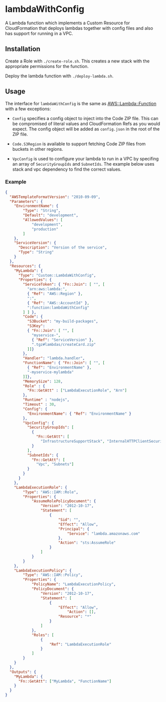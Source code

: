 # lambdaWithConfig

A Lambda function which implements a Custom Resource for CloudFormation that
deploys lambdas together with config files and also has support for running in a VPC.

## Installation

Create a Role with `./create-role.sh`. This creates a new stack with the
appropriate permissions for the function.

Deploy the lambda function with `./deploy-lambda.sh`.

## Usage

The interface for `lambdaWithConfig` is the same as [AWS::Lambda::Function](
http://docs.aws.amazon.com/AWSCloudFormation/latest/UserGuide/aws-resource-lambda-function.html)
with a few exceptions:

* `Config` specifies a config object to inject into the Code ZIP file. This
  can be compromised of literal values and CloudFormation Refs as you would
  expect. The config object will be added as `config.json` in the root of the
  ZIP file.
* `Code.S3Region` is available to support fetching Code ZIP files from buckets
  in other regions.
  
* `VpcConfig` is used to configure your lambda to run in a VPC by specifing an array of 
  `SecurityGroupIds` and `SubnetIds`. The example below uses stack and vpc dependency to
  find the correct values.

### Example

```json
{
  "AWSTemplateFormatVersion": "2010-09-09",
  "Parameters": {
    "EnvironmentName": {
        "Type": "String",
        "Default": "development",
        "AllowedValues": [
            "development",
            "production"
        ]
    },
    "ServiceVersion": {
      "Description": "Version of the service",
      "Type": "String"
    }
  },
  "Resources": {
    "MyLambda": {
      "Type": "Custom::LambdaWithConfig",
      "Properties": {
        "ServiceToken": { "Fn::Join": [ "", [
          "arn:aws:lambda:",
          { "Ref": "AWS::Region" },
          ":",
          { "Ref": "AWS::AccountId" },
          ":function:lambdaWithConfig"
        ] ] },
        "Code": {
          "S3Bucket": "my-build-packages",
          "S3Key":
          { "Fn::Join": [ "", [
            "myservice-",
            { "Ref": "ServiceVersion" },
            ".tgz#lambdas/createCard.zip"
          ]]}
        },
        "Handler": "lambda.handler",
        "FunctionName": { "Fn::Join": [ "", [
          { "Ref": "EnvironmentName" },
          "-myservice-mylambda"
        ]]},
        "MemorySize": 128,
        "Role" : {
          "Fn::GetAtt" : ["LambdaExecutionRole", "Arn"]
        },
        "Runtime" : "nodejs",
        "Timeout" : 30,
        "Config": {
          "EnvironmentName": { "Ref": "EnvironmentName" }
        },
        "VpcConfig": {
          "SecurityGroupIds": [
            {
              "Fn::GetAtt": [
                "InfrastructureSupportStack", "InternalHTTPClientSecurityGroupId"]
            }
          ],
          "SubnetIds": {
            "Fn::GetAtt": [
              "Vpc", "Subnets"]
          }
        }
      }
    },
    "LambdaExecutionRole": {
        "Type": "AWS::IAM::Role",
        "Properties": {
            "AssumeRolePolicyDocument": {
                "Version": "2012-10-17",
                "Statement": [
                    {
                        "Sid": "",
                        "Effect": "Allow",
                        "Principal": {
                            "Service": "lambda.amazonaws.com"
                        },
                        "Action": "sts:AssumeRole"
                    }
                ]
            }
        }
    },
    "LambdaExecutionPolicy": {
        "Type": "AWS::IAM::Policy",
        "Properties": {
            "PolicyName": "LambdaExecutionPolicy",
            "PolicyDocument": {
                "Version": "2012-10-17",
                "Statement": [
                    {
                        "Effect": "Allow",
                            "Action": [],
                        "Resource": "*"
                    }
                ]
            },
            "Roles": [
                {
                    "Ref": "LambdaExecutionRole"
                }
            ]
        }
    }
  },
  "Outputs": {
    "MyLambda": {
      "Fn::GetAtt": ["MyLambda", "FunctionName"]
    }
  }
}
```
